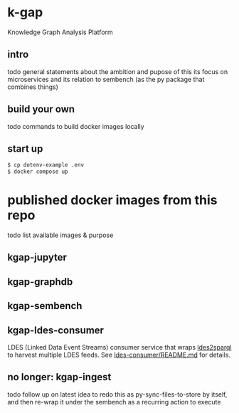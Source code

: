 # k-gap
Knowledge Graph Analysis Platform



## intro
todo general statements about the ambition and pupose of this
its focus on microservices
and its relation to sembench (as the py package that combines things)

## build your own
todo commands to build docker images locally

## start up
```bash
$ cp dotenv-example .env
$ docker compose up
```

# published docker images from this repo

todo list available images & purpose

## kgap-jupyter
## kgap-graphdb
## kgap-sembench
## kgap-ldes-consumer

LDES (Linked Data Event Streams) consumer service that wraps [ldes2sparql](https://github.com/rdf-connect/ldes2sparql) to harvest multiple LDES feeds. See [ldes-consumer/README.md](ldes-consumer/README.md) for details.

## no longer: kgap-ingest 
todo follow up on latest idea to redo this as py-sync-files-to-store by itself, and then re-wrap it under the sembench as a recurring action to execute
